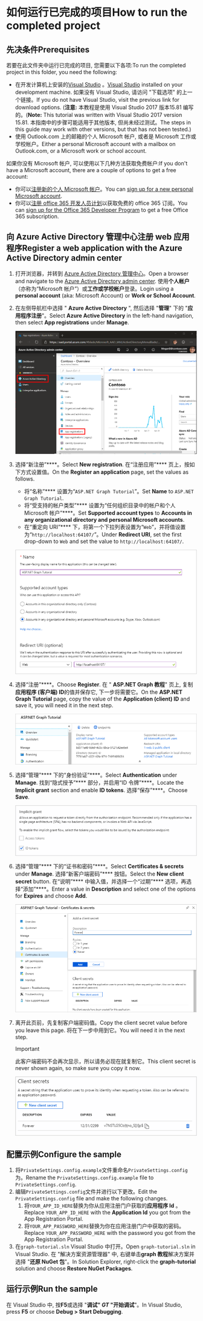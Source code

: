 # <a name="how-to-run-the-completed-project"></a><span data-ttu-id="cf315-101">如何运行已完成的项目</span><span class="sxs-lookup"><span data-stu-id="cf315-101">How to run the completed project</span></span>

## <a name="prerequisites"></a><span data-ttu-id="cf315-102">先决条件</span><span class="sxs-lookup"><span data-stu-id="cf315-102">Prerequisites</span></span>

<span data-ttu-id="cf315-103">若要在此文件夹中运行已完成的项目, 您需要以下各项:</span><span class="sxs-lookup"><span data-stu-id="cf315-103">To run the completed project in this folder, you need the following:</span></span>

- <span data-ttu-id="cf315-104">在开发计算机上安装的[Visual Studio](https://visualstudio.microsoft.com/vs/) 。</span><span class="sxs-lookup"><span data-stu-id="cf315-104">[Visual Studio](https://visualstudio.microsoft.com/vs/) installed on your development machine.</span></span> <span data-ttu-id="cf315-105">如果没有 Visual Studio, 请访问 "下载选项" 的上一个链接。</span><span class="sxs-lookup"><span data-stu-id="cf315-105">If you do not have Visual Studio, visit the previous link for download options.</span></span> <span data-ttu-id="cf315-106">(**注意:** 本教程是使用 Visual Studio 2017 版本15.81 编写的。</span><span class="sxs-lookup"><span data-stu-id="cf315-106">(**Note:** This tutorial was written with Visual Studio 2017 version 15.81.</span></span> <span data-ttu-id="cf315-107">本指南中的步骤可能适用于其他版本, 但尚未经过测试。</span><span class="sxs-lookup"><span data-stu-id="cf315-107">The steps in this guide may work with other versions, but that has not been tested.)</span></span>
- <span data-ttu-id="cf315-108">使用 Outlook.com 上的邮箱的个人 Microsoft 帐户, 或者是 Microsoft 工作或学校帐户。</span><span class="sxs-lookup"><span data-stu-id="cf315-108">Either a personal Microsoft account with a mailbox on Outlook.com, or a Microsoft work or school account.</span></span>

<span data-ttu-id="cf315-109">如果你没有 Microsoft 帐户, 可以使用以下几种方法获取免费帐户:</span><span class="sxs-lookup"><span data-stu-id="cf315-109">If you don't have a Microsoft account, there are a couple of options to get a free account:</span></span>

- <span data-ttu-id="cf315-110">你可以[注册新的个人 Microsoft 帐户](https://signup.live.com/signup?wa=wsignin1.0&rpsnv=12&ct=1454618383&rver=6.4.6456.0&wp=MBI_SSL_SHARED&wreply=https://mail.live.com/default.aspx&id=64855&cbcxt=mai&bk=1454618383&uiflavor=web&uaid=b213a65b4fdc484382b6622b3ecaa547&mkt=E-US&lc=1033&lic=1)。</span><span class="sxs-lookup"><span data-stu-id="cf315-110">You can [sign up for a new personal Microsoft account](https://signup.live.com/signup?wa=wsignin1.0&rpsnv=12&ct=1454618383&rver=6.4.6456.0&wp=MBI_SSL_SHARED&wreply=https://mail.live.com/default.aspx&id=64855&cbcxt=mai&bk=1454618383&uiflavor=web&uaid=b213a65b4fdc484382b6622b3ecaa547&mkt=E-US&lc=1033&lic=1).</span></span>
- <span data-ttu-id="cf315-111">你可以[注册 office 365 开发人员计划](https://developer.microsoft.com/office/dev-program)以获取免费的 office 365 订阅。</span><span class="sxs-lookup"><span data-stu-id="cf315-111">You can [sign up for the Office 365 Developer Program](https://developer.microsoft.com/office/dev-program) to get a free Office 365 subscription.</span></span>

## <a name="register-a-web-application-with-the-azure-active-directory-admin-center"></a><span data-ttu-id="cf315-112">向 Azure Active Directory 管理中心注册 web 应用程序</span><span class="sxs-lookup"><span data-stu-id="cf315-112">Register a web application with the Azure Active Directory admin center</span></span>

1. <span data-ttu-id="cf315-113">打开浏览器，并转到 [Azure Active Directory 管理中心](https://aad.portal.azure.com)。</span><span class="sxs-lookup"><span data-stu-id="cf315-113">Open a browser and navigate to the [Azure Active Directory admin center](https://aad.portal.azure.com).</span></span> <span data-ttu-id="cf315-114">使用**个人帐户**（亦称为“Microsoft 帐户”）或**工作或学校帐户**登录。</span><span class="sxs-lookup"><span data-stu-id="cf315-114">Login using a **personal account** (aka: Microsoft Account) or **Work or School Account**.</span></span>

1. <span data-ttu-id="cf315-115">在左侧导航栏中选择 " **Azure Active Directory** ", 然后选择 "**管理**" 下的 "**应用程序注册**"。</span><span class="sxs-lookup"><span data-stu-id="cf315-115">Select **Azure Active Directory** in the left-hand navigation, then select **App registrations** under **Manage**.</span></span>

    ![<span data-ttu-id="cf315-116">应用注册的屏幕截图</span><span class="sxs-lookup"><span data-stu-id="cf315-116">A screenshot of the App registrations</span></span> ](/tutorial/images/aad-portal-app-registrations.png)

1. <span data-ttu-id="cf315-117">选择“新注册”\*\*\*\*。</span><span class="sxs-lookup"><span data-stu-id="cf315-117">Select **New registration**.</span></span> <span data-ttu-id="cf315-118">在“注册应用”\*\*\*\* 页上，按如下方式设置值。</span><span class="sxs-lookup"><span data-stu-id="cf315-118">On the **Register an application** page, set the values as follows.</span></span>

    - <span data-ttu-id="cf315-119">将“名称”\*\*\*\* 设置为“`ASP.NET Graph Tutorial`”。</span><span class="sxs-lookup"><span data-stu-id="cf315-119">Set **Name** to `ASP.NET Graph Tutorial`.</span></span>
    - <span data-ttu-id="cf315-120">将“受支持的帐户类型”\*\*\*\* 设置为“任何组织目录中的帐户和个人 Microsoft 帐户”\*\*\*\*。</span><span class="sxs-lookup"><span data-stu-id="cf315-120">Set **Supported account types** to **Accounts in any organizational directory and personal Microsoft accounts**.</span></span>
    - <span data-ttu-id="cf315-121">在“重定向 URI”\*\*\*\* 下，将第一个下拉列表设置为“`Web`”，并将值设置为“`http://localhost:64107/`”。</span><span class="sxs-lookup"><span data-stu-id="cf315-121">Under **Redirect URI**, set the first drop-down to `Web` and set the value to `http://localhost:64107/`.</span></span>

    !["注册应用程序" 页的屏幕截图](/tutorial/images/aad-register-an-app.png)

1. <span data-ttu-id="cf315-123">选择“注册”\*\*\*\*。</span><span class="sxs-lookup"><span data-stu-id="cf315-123">Choose **Register**.</span></span> <span data-ttu-id="cf315-124">在 " **ASP.NET Graph 教程**" 页上, 复制**应用程序 (客户端) ID**的值并保存它, 下一步将需要它。</span><span class="sxs-lookup"><span data-stu-id="cf315-124">On the **ASP.NET Graph Tutorial** page, copy the value of the **Application (client) ID** and save it, you will need it in the next step.</span></span>

    ![新应用注册的应用程序 ID 的屏幕截图](/tutorial/images/aad-application-id.png)

1. <span data-ttu-id="cf315-126">选择“管理”\*\*\*\* 下的“身份验证”\*\*\*\*。</span><span class="sxs-lookup"><span data-stu-id="cf315-126">Select **Authentication** under **Manage**.</span></span> <span data-ttu-id="cf315-127">找到“隐式授予”\*\*\*\* 部分，并启用“ID 令牌”\*\*\*\*。</span><span class="sxs-lookup"><span data-stu-id="cf315-127">Locate the **Implicit grant** section and enable **ID tokens**.</span></span> <span data-ttu-id="cf315-128">选择“保存”\*\*\*\*。</span><span class="sxs-lookup"><span data-stu-id="cf315-128">Choose **Save**.</span></span>

    ![隐式 grant 部分的屏幕截图](/tutorial/images/aad-implicit-grant.png)

1. <span data-ttu-id="cf315-130">选择“管理”\*\*\*\* 下的“证书和密码”\*\*\*\*。</span><span class="sxs-lookup"><span data-stu-id="cf315-130">Select **Certificates & secrets** under **Manage**.</span></span> <span data-ttu-id="cf315-131">选择“新客户端密码”\*\*\*\* 按钮。</span><span class="sxs-lookup"><span data-stu-id="cf315-131">Select the **New client secret** button.</span></span> <span data-ttu-id="cf315-132">在“说明”\*\*\*\* 中输入值，并选择一个“过期”\*\*\*\* 选项，再选择“添加”\*\*\*\*。</span><span class="sxs-lookup"><span data-stu-id="cf315-132">Enter a value in **Description** and select one of the options for **Expires** and choose **Add**.</span></span>

    !["添加客户端密码" 对话框的屏幕截图](/tutorial/images/aad-new-client-secret.png)

1. <span data-ttu-id="cf315-134">离开此页前，先复制客户端密码值。</span><span class="sxs-lookup"><span data-stu-id="cf315-134">Copy the client secret value before you leave this page.</span></span> <span data-ttu-id="cf315-135">将在下一步中用到它。</span><span class="sxs-lookup"><span data-stu-id="cf315-135">You will need it in the next step.</span></span>

    > [!IMPORTANT]
    > <span data-ttu-id="cf315-136">此客户端密码不会再次显示，所以请务必现在就复制它。</span><span class="sxs-lookup"><span data-stu-id="cf315-136">This client secret is never shown again, so make sure you copy it now.</span></span>

    ![新添加的客户端密码的屏幕截图](/tutorial/images/aad-copy-client-secret.png)

## <a name="configure-the-sample"></a><span data-ttu-id="cf315-138">配置示例</span><span class="sxs-lookup"><span data-stu-id="cf315-138">Configure the sample</span></span>

1. <span data-ttu-id="cf315-139">将`PrivateSettings.config.example`文件重命名`PrivateSettings.config`为。</span><span class="sxs-lookup"><span data-stu-id="cf315-139">Rename the `PrivateSettings.config.example` file to `PrivateSettings.config`.</span></span>
1. <span data-ttu-id="cf315-140">编辑`PrivateSettings.config`文件并进行以下更改。</span><span class="sxs-lookup"><span data-stu-id="cf315-140">Edit the `PrivateSettings.config` file and make the following changes.</span></span>
    1. <span data-ttu-id="cf315-141">将`YOUR_APP_ID_HERE`替换为你从应用注册门户获取的**应用程序 Id** 。</span><span class="sxs-lookup"><span data-stu-id="cf315-141">Replace `YOUR_APP_ID_HERE` with the **Application Id** you got from the App Registration Portal.</span></span>
    1. <span data-ttu-id="cf315-142">将`YOUR_APP_PASSWORD_HERE`替换为你在应用注册门户中获取的密码。</span><span class="sxs-lookup"><span data-stu-id="cf315-142">Replace `YOUR_APP_PASSWORD_HERE` with the password you got from the App Registration Portal.</span></span>
1. <span data-ttu-id="cf315-143">在`graph-tutorial.sln` Visual Studio 中打开。</span><span class="sxs-lookup"><span data-stu-id="cf315-143">Open `graph-tutorial.sln` in Visual Studio.</span></span> <span data-ttu-id="cf315-144">在 "解决方案资源管理器" 中, 右键单击**graph 教程**解决方案并选择 "**还原 NuGet 包**"。</span><span class="sxs-lookup"><span data-stu-id="cf315-144">In Solution Explorer, right-click the **graph-tutorial** solution and choose **Restore NuGet Packages**.</span></span>

## <a name="run-the-sample"></a><span data-ttu-id="cf315-145">运行示例</span><span class="sxs-lookup"><span data-stu-id="cf315-145">Run the sample</span></span>

<span data-ttu-id="cf315-146">在 Visual Studio 中, 按**F5**或选择 "**调试" _GT_ "开始调试**"。</span><span class="sxs-lookup"><span data-stu-id="cf315-146">In Visual Studio, press **F5** or choose **Debug > Start Debugging**.</span></span>